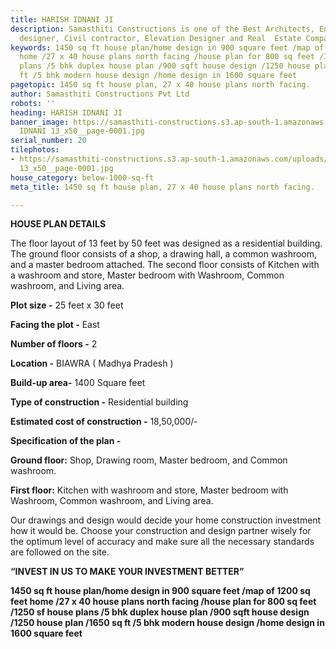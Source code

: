 ```yaml
---
title: HARISH IDNANI JI
description: Samasthiti Constructions is one of the Best Architects, Engineer, Interior
  designer, Civil contractor, Elevation Designer and Real  Estate Companies in Indore.
keywords: 1450 sq ft house plan/home design in 900 square feet /map of 1200 sq feet
  home /27 x 40 house plans north facing /house plan for 800 sq feet /1250 sf house
  plans /5 bhk duplex house plan /900 sqft house design /1250 house plan /1650 sq
  ft /5 bhk modern house design /home design in 1600 square feet
pagetopic: 1450 sq ft house plan, 27 x 40 house plans north facing.
author: Samasthiti Constructions Pvt Ltd
robots: ''
heading: HARISH IDNANI JI
banner_image: https://samasthiti-constructions.s3.ap-south-1.amazonaws.com/uploads/HARISH
  IDNANI 13_x50__page-0001.jpg
serial_number: 20
tilephotos:
- https://samasthiti-constructions.s3.ap-south-1.amazonaws.com/uploads/HARISH IDNANI
  13_x50__page-0001.jpg
house_category: below-1000-sq-ft
meta_title: 1450 sq ft house plan, 27 x 40 house plans north facing.

---
```

**HOUSE PLAN DETAILS**

The floor layout of 13 feet by 50 feet was designed as a residential building. The ground floor consists of a shop, a drawing hall, a common washroom, and a master bedroom attached. The second floor consists of Kitchen with a washroom and store, Master bedroom with Washroom, Common washroom, and Living area.

**Plot size -** 25 feet x 30 feet

**Facing the plot -** East

**Number of floors -** 2

**Location -** BIAWRA ( Madhya Pradesh )

**Build-up area-** 1400 Square feet

**Type of construction -** Residential building

**Estimated cost of construction -** 18,50,000/-

**Specification of the plan -**

**Ground floor:** Shop, Drawing room, Master bedroom, and Common washroom.

**First floor:** Kitchen with washroom and store, Master bedroom with Washroom, Common washroom, and Living area.

Our drawings and design would decide your home construction investment how it would be. Choose your construction and design partner wisely for the optimum level of accuracy and make sure all the necessary standards are followed on the site.

**“INVEST IN US TO MAKE YOUR INVESTMENT BETTER”**

**1450 sq ft house plan/home design in 900 square feet /map of 1200 sq feet home /27 x 40 house plans north facing /house plan for 800 sq feet /1250 sf house plans /5 bhk duplex house plan /900 sqft house design /1250 house plan /1650 sq ft /5 bhk modern house design /home design in 1600 square feet**